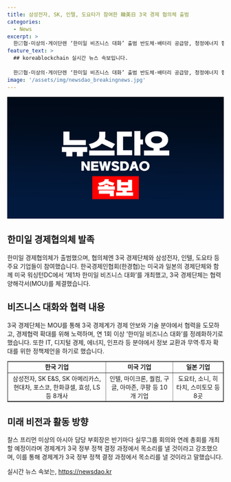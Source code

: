 ```yaml
---
title: 삼성전자, SK, 인텔, 도요타가 참여한 韓美日 3국 경제 협의체 출범
categories:
  - News
excerpt: >
  한〼협·미상의·게이단렌 ‘한미일 비즈니스 대화’ 출범 반도체·배터리 공급망, 청정에너지 협력 논의 한미일 경제협의체 출범, 삼성전자, 인텔, 도요타 등 주요 기업 참여. 한미일 정상회의 합의 기반, 대화 정례화 등의 내용 포함. 향후 3국 간 무역·투자 확대 및 경제협력 강화 목표. 협의체는 반도체·배터리 등 첨단분야 협력과 청정에너지 전환 등의 공동 협력 방안 논의. 관련 기업 및 정부가 산업협력 미래비전 구상에 적극적인 의지 강조.
feature_text: >
  ## koreablockchain 실시간 뉴스 속보입니다.

  한〼협·미상의·게이단렌 ‘한미일 비즈니스 대화’ 출범 반도체·배터리 공급망, 청정에너지 협력 논의 한미일 경제협의체 출범, 삼성전자, 인텔, 도요타 등 주요 기업 참여. 한미일 정상회의 합의 기반, 대화 정례화 등의 내용 포함. 향후 3국 간 무역·투자 확대 및 경제협력 강화 목표. 협의체는 반도체·배터리 등 첨단분야 협력과 청정에너지 전환 등의 공동 협력 방안 논의. 관련 기업 및 정부가 산업협력 미래비전 구상에 적극적인 의지 강조.
image: '/assets/img/newsdao_breakingnews.jpg'
---
```


<p><img src="/assets/img/newsdao_breakingnews.jpg" alt="koreablockchain 속보" /></p>

<h2 data-ke-size="size26">한미일 경제협의체 발족</h2>

<p data-ke-size="size16">한미일 경제협의체가 출범했으며, 협의체엔 3국 경제단체와 삼성전자, 인텔, 도요타 등 주요 기업들이 참여했습니다. 한국경제인협회(한경협)는 미국과 일본의 경제단체와 함께 미국 워싱턴DC에서 ‘제1차 한미일 비즈니스 대화’를 개최했고, 3국 경제단체는 협력 양해각서(MOU)를 체결했습니다.</p>

<h2 data-ke-size="size26">비즈니스 대화와 협력 내용</h2>

<p data-ke-size="size16">3국 경제단체는 MOU를 통해 3국 경제계가 경제 안보와 기술 분야에서 협력을 도모하고, 경제협력 확대를 위해 노력하며, 연 1회 이상 ‘한미일 비즈니스 대화’를 정례화하기로 했습니다. 또한 IT, 디지털 경제, 에너지, 인프라 등 분야에서 정보 교환과 무역·투자 확대를 위한 정책제언을 하기로 했습니다.</p>

<table style="width: 100%;" border="1">
<tbody>
<tr>
<td style="text-align: center; height: 17px;"><b>한국 기업</b></td>
<td style="text-align: center; height: 17px;"><b>미국 기업</b></td>
<td style="text-align: center; height: 17px;"><b>일본 기업</b></td>
</tr>
<tr>
<td style="text-align: center; height: 17px;">삼성전자, SK E&amp;S, SK 아메리카스, 현대차, 포스코, 한화큐셀, 효성, LS 등 8개사</td>
<td style="text-align: center; height: 17px;">인텔, 마이크론, 퀄컴, 구글, 아마존, 쿠팡 등 10개 기업</td>
<td style="text-align: center; height: 17px;">도요타, 소니, 히타치, 스미토모 등 8곳</td>
</tr>
</tbody>
</table>

<h2 data-ke-size="size26">미래 비전과 활동 방향</h2>

<p data-ke-size="size16">찰스 프리먼 미상의 아시아 담당 부회장은 반기마다 실무그룹 회의와 연례 총회를 개최할 예정이라며 경제계가 3국 정부 정책 결정 과정에서 목소리를 낼 것이라고 강조했으며, 이를 통해 경제계가 3국 정부 정책 결정 과정에서 목소리를 낼 것이라고 말했습니다.</p>
실시간 뉴스 속보는, <a href="https://newsdao.kr" rel="dofollow">https://newsdao.kr</a>


